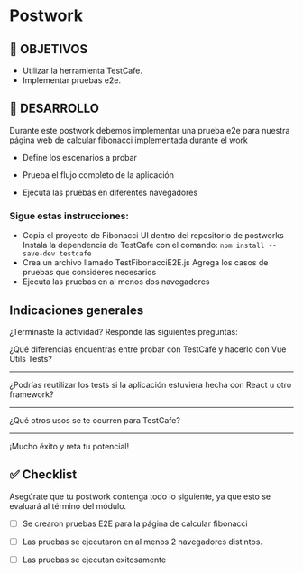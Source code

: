 # Postwork

## 🎯 OBJETIVOS

- Utilizar la herramienta TestCafe.
- Implementar pruebas e2e.


## 🚀 DESARROLLO

Durante este postwork debemos implementar una prueba e2e para nuestra página web de calcular fibonacci implementada
durante el work

- Define los escenarios a probar

- Prueba el flujo completo de la aplicación

- Ejecuta las pruebas en diferentes navegadores

### Sigue estas instrucciones:

- Copia el proyecto de Fibonacci UI dentro del repositorio de postworks Instala la dependencia de TestCafe con el
  comando:
  `npm install --save-dev testcafe`
- Crea un archivo llamado TestFibonacciE2E.js Agrega los casos de pruebas que consideres necesarios
- Ejecuta las pruebas en al menos dos navegadores

## Indicaciones generales

¿Terminaste la actividad? Responde las siguientes preguntas:

¿Qué diferencias encuentras entre probar con TestCafe y hacerlo con Vue Utils Tests?
_________________________________________________________________________________________________________________________________________________________________________________________________________________________________
¿Podrías reutilizar los tests si la aplicación estuviera hecha con React u otro framework?
_________________________________________________________________________________________________________________________________________________________________________________________________________________________________

¿Qué otros usos se te ocurren para TestCafe?
_________________________________________________________________________________________________________________________________________________________________________________________________________________________________


¡Mucho éxito y reta tu potencial!

## ✅ Checklist

Asegúrate que tu postwork contenga todo lo siguiente, ya que esto se evaluará al término del módulo.

- [ ] Se crearon pruebas E2E para la página de calcular fibonacci

- [ ] Las pruebas se ejecutaron en al menos 2 navegadores distintos.

- [ ] Las pruebas se ejecutan exitosamente








